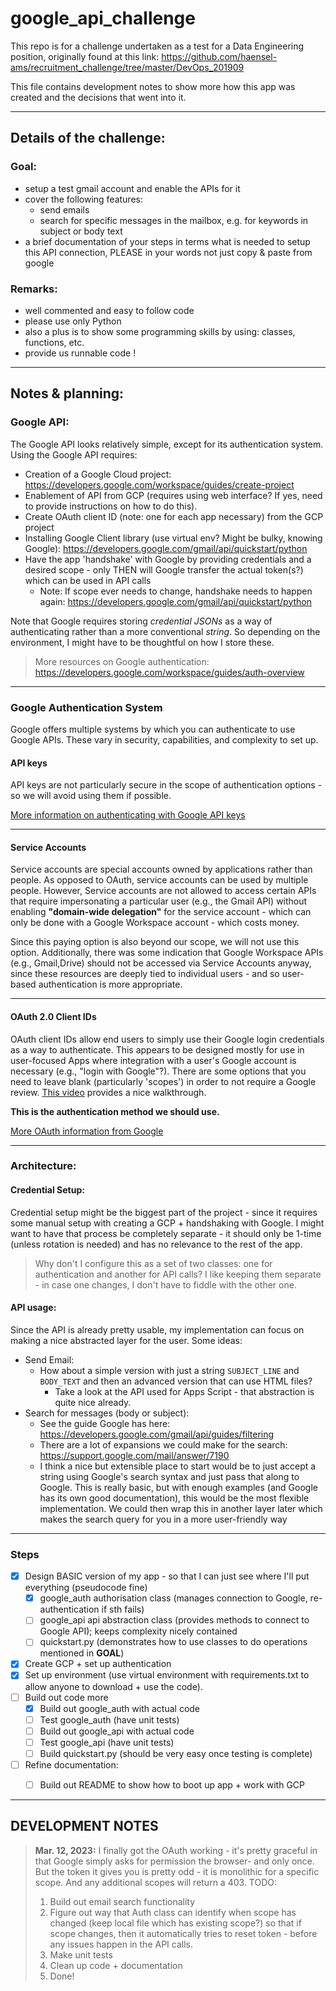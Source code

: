 # google_api_challenge
This repo is for a challenge undertaken as a test for a Data Engineering position, originally found at this link: https://github.com/haensel-ams/recruitment_challenge/tree/master/DevOps_201909

This file contains development notes to show more how this app was created and the decisions that went into it.


---

## Details of the challenge:

### Goal:
- setup a test gmail account and enable the APIs for it
- cover the following features:
  - send emails
  - search for specific messages in the mailbox, e.g. for keywords in subject or body text
- a brief documentation of your steps in terms what is needed to setup this API connection, PLEASE in your words not just copy & paste from google


### Remarks:
- well commented and easy to follow code
- please use only Python
- also a plus is to show some programming skills by using: classes, functions, etc.
- provide us runnable code !

---

## Notes & planning:

### Google API:
The Google API looks relatively simple, except for its authentication system. Using the Google API requires:
- Creation of a Google Cloud project: https://developers.google.com/workspace/guides/create-project
- Enablement of API from GCP (requires using web interface? If yes, need to provide instructions on how to do this).
- Create OAuth client ID (note: one for each app necessary) from the GCP project
- Installing Google Client library (use virtual env? Might be bulky, knowing Google): https://developers.google.com/gmail/api/quickstart/python
- Have the app 'handshake' with Google by providing credentials and a desired scope - only THEN will Google transfer the actual token(s?) which can be used in API calls
  - Note: If scope ever needs to change, handshake needs to happen again: https://developers.google.com/gmail/api/quickstart/python

Note that Google requires storing *credential JSONs* as a way of authenticating rather than a more conventional *string*. So depending on the environment, I might have to be thoughtful on how I store these.

>More resources on Google authentication: https://developers.google.com/workspace/guides/auth-overview

---

### Google Authentication System
Google offers multiple systems by which you can authenticate to use Google APIs. These vary in security, capabilities, and complexity to set up.

#### API keys
API keys are not particularly secure in the scope of authentication options - so we will avoid using them if possible.

[More information on authenticating with Google API keys](https://cloud.google.com/docs/authentication/api-keys)

---

#### Service Accounts
Service accounts are special accounts owned by applications rather than people. As opposed to OAuth, service accounts can be used by multiple people.
However, Service accounts are not allowed to access certain APIs that require impersonating a particular user (e.g., the Gmail API) without enabling **"domain-wide delegation"** for the service account - which can only be done with a Google Workspace account - which costs money.

Since this paying option is also beyond our scope, we will not use this option.
Additionally, there was some indication that Google Workspace APIs (e.g., Gmail,Drive) should not be accessed via Service Accounts anyway, since these resources are deeply tied to individual users - and so user-based authentication is more appropriate.

---

#### OAuth 2.0 Client IDs
OAuth client IDs allow end users to simply use their Google login credentials as a way to authenticate.
This appears to be designed mostly for use in user-focused Apps where integration with a user's Google account is necessary (e.g., "login with Google"?).
There are some options that you need to leave blank (particularly 'scopes') in order to not require a Google review. [This video](https://www.youtube.com/watch?v=IV3PN7IejTg) provides a nice walkthrough.

**This is the authentication method we should use.**

[More OAuth information from Google](https://developers.google.com/workspace/guides/create-credentials#oauth-client-id)

---

### Architecture:

#### Credential Setup:
Credential setup might be the biggest part of the project - since it requires some manual setup with creating a GCP + handshaking with Google.
I might want to have that process be completely separate - it should only be 1-time (unless rotation is needed) and has no relevance to the rest of the app.
>Why don't I configure this as a set of two classes: one for authentication and another for API calls? I like keeping them separate - in case one changes, I don't have to fiddle with the other one.

#### API usage:
Since the API is already pretty usable, my implementation can focus on making a nice abstracted layer for the user.
Some ideas:
- Send Email:
  - How about a simple version with just a string `SUBJECT_LINE` and `BODY_TEXT` and then an advanced version that can use HTML files?
    - Take a look at the API used for Apps Script - that abstraction is quite nice already.
- Search for messages (body or subject):
  - See the guide Google has here: https://developers.google.com/gmail/api/guides/filtering
  - There are a lot of expansions we could make for the search: https://support.google.com/mail/answer/7190
  - I think a nice but extensible place to start would be to just accept a string using Google's search syntax and just pass that along to Google. This is really basic, but with enough examples (and Google has its own good documentation), this would be the most flexible implementation. We could then wrap this in another layer later which makes the search query for you in a more user-friendly way

---

### Steps
- [X] Design BASIC version of my app - so that I can just see where I'll put everything (pseudocode fine)
  - [X] google_auth authorisation class (manages connection to Google, re-authentication if sth fails)
  - [ ] google_api api abstraction class (provides methods to connect to Google API); keeps complexity nicely contained
  - [ ] quickstart.py (demonstrates how to use classes to do operations mentioned in **GOAL**)
- [X] Create GCP + set up authentication
- [X] Set up environment (use virtual environment with requirements.txt to allow anyone to download + use the code).
- [ ] Build out code more
  - [X] Build out google_auth with actual code
  - [ ] Test google_auth (have unit tests)
  - [ ] Build out google_api with actual code
  - [ ] Test google_api (have unit tests)
  - [ ] Build quickstart.py (should be very easy once testing is complete)
- [ ] Refine documentation:
  - [ ] Build out README to show how to boot up app + work with GCP


---

## DEVELOPMENT NOTES

> **Mar. 12, 2023:**
> I finally got the OAuth working - it's pretty graceful in that Google simply asks for permission the browser- and only once.
> But the token it gives you is pretty odd - it is monolithic for a specific scope. And any additional scopes will return a 403.
> TODO:
> 1. Build out email search functionality
> 2. Figure out way that Auth class can identify when scope has changed (keep local file which has existing scope?) so that if scope changes, then it automatically tries to reset token - before any issues happen in the API calls.
> 3. Make unit tests
> 4. Clean up code + documentation
> 5. Done!